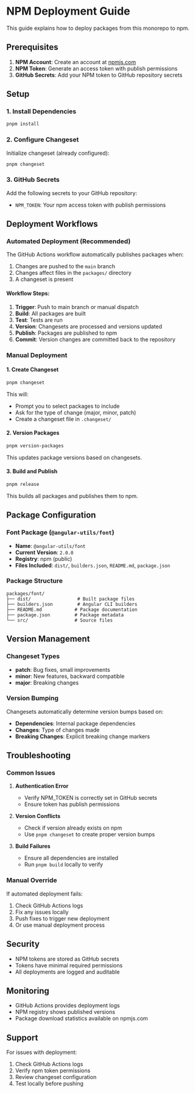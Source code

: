 # NPM Deployment Guide

This guide explains how to deploy packages from this monorepo to npm.

## Prerequisites

1. **NPM Account**: Create an account at [npmjs.com](https://www.npmjs.com)
2. **NPM Token**: Generate an access token with publish permissions
3. **GitHub Secrets**: Add your NPM token to GitHub repository secrets

## Setup

### 1. Install Dependencies

```bash
pnpm install
```

### 2. Configure Changeset

Initialize changeset (already configured):

```bash
pnpm changeset
```

### 3. GitHub Secrets

Add the following secrets to your GitHub repository:

- `NPM_TOKEN`: Your npm access token with publish permissions

## Deployment Workflows

### Automated Deployment (Recommended)

The GitHub Actions workflow automatically publishes packages when:

1. Changes are pushed to the `main` branch
2. Changes affect files in the `packages/` directory
3. A changeset is present

#### Workflow Steps:

1. **Trigger**: Push to main branch or manual dispatch
2. **Build**: All packages are built
3. **Test**: Tests are run
4. **Version**: Changesets are processed and versions updated
5. **Publish**: Packages are published to npm
6. **Commit**: Version changes are committed back to the repository

### Manual Deployment

#### 1. Create Changeset

```bash
pnpm changeset
```

This will:

- Prompt you to select packages to include
- Ask for the type of change (major, minor, patch)
- Create a changeset file in `.changeset/`

#### 2. Version Packages

```bash
pnpm version-packages
```

This updates package versions based on changesets.

#### 3. Build and Publish

```bash
pnpm release
```

This builds all packages and publishes them to npm.

## Package Configuration

### Font Package (`@angular-utils/font`)

- **Name**: `@angular-utils/font`
- **Current Version**: `2.0.0`
- **Registry**: npm (public)
- **Files Included**: `dist/`, `builders.json`, `README.md`, `package.json`

### Package Structure

```
packages/font/
├── dist/                 # Built package files
├── builders.json         # Angular CLI builders
├── README.md            # Package documentation
├── package.json         # Package metadata
└── src/                 # Source files
```

## Version Management

### Changeset Types

- **patch**: Bug fixes, small improvements
- **minor**: New features, backward compatible
- **major**: Breaking changes

### Version Bumping

Changesets automatically determine version bumps based on:

- **Dependencies**: Internal package dependencies
- **Changes**: Type of changes made
- **Breaking Changes**: Explicit breaking change markers

## Troubleshooting

### Common Issues

1. **Authentication Error**
   - Verify NPM_TOKEN is correctly set in GitHub secrets
   - Ensure token has publish permissions

2. **Version Conflicts**
   - Check if version already exists on npm
   - Use `pnpm changeset` to create proper version bumps

3. **Build Failures**
   - Ensure all dependencies are installed
   - Run `pnpm build` locally to verify

### Manual Override

If automated deployment fails:

1. Check GitHub Actions logs
2. Fix any issues locally
3. Push fixes to trigger new deployment
4. Or use manual deployment process

## Security

- NPM tokens are stored as GitHub secrets
- Tokens have minimal required permissions
- All deployments are logged and auditable

## Monitoring

- GitHub Actions provides deployment logs
- NPM registry shows published versions
- Package download statistics available on npmjs.com

## Support

For issues with deployment:

1. Check GitHub Actions logs
2. Verify npm token permissions
3. Review changeset configuration
4. Test locally before pushing
